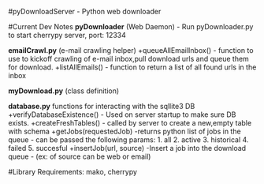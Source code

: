 #pyDownloadServer - Python web downloader

#Current Dev Notes
**pyDownloader** (Web Daemon) - Run pyDownloader.py to start cherrypy server, port: 12334

**emailCrawl.py** (e-mail crawling helper)
    +queueAllEmailInbox() - function to use to kickoff crawling of e-mail inbox,pull download urls and queue them for download.
    +listAllEmails() - function to return a list of all found urls in the inbox

**myDownload.py** (class definition)

**database.py**  functions for interacting with the sqllite3 DB
	+verifyDatabaseExistence() - Used on server startup to make sure DB exists.
	+createFreshTables() - called by server to create a new,empty table with schema
	+getJobs(requestedJob) -returns python list of jobs in the queue - can be passed the following params:
		1.	all
		2.	active
		3.	historical
		4.	failed
		5.	succesful
	+insertJob(url, source) -Insert a job into the download queue - (ex: of source can be web or email)


#Library Requirements: mako, cherrypy
	